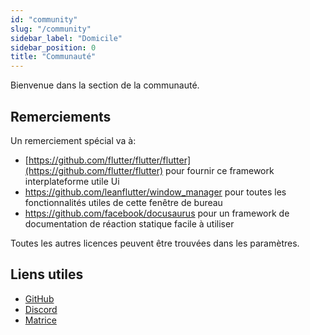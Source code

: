 ```yaml
---
id: "community"
slug: "/community"
sidebar_label: "Domicile"
sidebar_position: 0
title: "Communauté"
---
```


Bienvenue dans la section de la communauté.

## Remerciements

Un remerciement spécial va à:

* [https://github.com/flutter/flutter/flutter](https://github.com/flutter/flutter) pour fournir ce framework interplateforme utile Ui
* <https://github.com/leanflutter/window_manager> pour toutes les fonctionnalités utiles de cette fenêtre de bureau
* <https://github.com/facebook/docusaurus> pour un framework de documentation de réaction statique facile à utiliser

Toutes les autres licences peuvent être trouvées dans les paramètres.

## Liens utiles

* [GitHub](https://github.com/LinwoodCloud/Butterfly)
* [Discord](https://go.linwood.dev/discord)
* [Matrice](https://go.linwood.dev/matrix)
